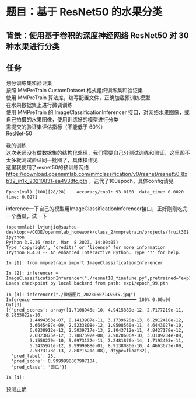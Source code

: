 # 题目：基于 ResNet50 的水果分类

## 背景：使用基于卷积的深度神经网络 ResNet50 对 30 种水果进行分类

## 任务

划分训练集和验证集  
按照 MMPreTrain CustomDataset 格式组织训练集和验证集  
使用 MMPreTrain 算法库，编写配置文件，正确加载预训练模型  
在水果数据集上进行微调训练  
使用 MMPreTrain 的 ImageClassificationInferencer 接口，对网络水果图像，或自己拍摄的水果图像，使用训练好的模型进行分类  
需提交的验证集评估指标（不能低于 60%）  
ResNet-50


我的训练  
这次老师没有做数据集的结构化处理，我们需要自己分测试训练和验证，这里图不太多就测试验证同一批图了，具体操作见  
这里我使用了resnet50的预训练网络 https://download.openmmlab.com/mmclassification/v0/resnet/resnet50_8xb32_in1k_20210831-ea4938fc.pth ，迭代了100epoch，具体config请见 

```
Epoch(val) [100][28/28]    accuracy/top1: 93.0180  data_time: 0.0020  time: 0.0271
```
inference一下自己的模型用ImageClassificationInferencer接口，正好刚刚吃完一个西瓜，试一下  
```
(openmmlab) lvjunjie@suzhou-desktop:~/CODE/openmmlab_homework/class_2/mmpretrain/projects/fruit30$ ipython
Python 3.9.16 (main, Mar  8 2023, 14:00:05) 
Type 'copyright', 'credits' or 'license' for more information
IPython 8.4.0 -- An enhanced Interactive Python. Type '?' for help.

In [1]: from mmpretrain import ImageClassificationInferencer

In [2]: inferencer = ImageClassificationInferencer("./resnet18_finetune.py",pretrained="exp1/epoch_99.pth")
Loads checkpoint by local backend from path: exp1/epoch_99.pth

In [3]: inferencer("./微信图片_20230607145635.jpg")
Inference ━━━━━━━━━━━━━━━━━━━━━━━━━━━━━━━━━━━━━━━━ 100% 0:00:00
Out[3]: 
[{'pred_scores': array([1.7108948e-10, 4.9415389e-12, 2.7177219e-11, 8.2835822e-10,
         1.4494353e-07, 8.1413987e-11, 3.1739620e-13, 6.2912418e-12,
         3.6645487e-09, 2.5233808e-12, 1.9508560e-11, 4.6443027e-10,
         6.0838912e-12, 2.5039717e-13, 2.1043712e-11, 4.8427178e-12,
         2.6823875e-12, 3.7887592e-08, 7.9820606e-10, 3.0109234e-08,
         3.1558270e-10, 5.0973132e-11, 7.2481876e-14, 1.7193403e-11,
         5.3435971e-12, 9.9999988e-01, 8.9138086e-10, 4.4663673e-09,
         2.5873173e-13, 2.8021621e-08], dtype=float32),
  'pred_label': 25,
  'pred_score': 0.9999998807907104,
  'pred_class': '西瓜'}]

In [4]: 
```


预测正确